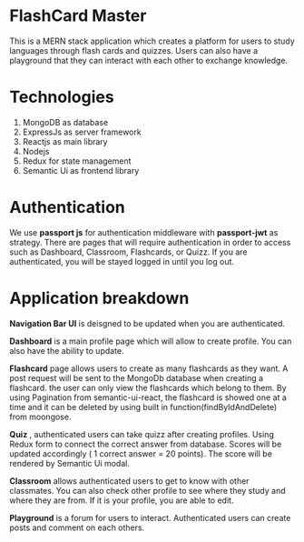 # FlashCard Master

This is a MERN stack application which creates a platform for users to study languages through flash cards and quizzes. Users can also have a playground that they can interact with each other to exchange knowledge.

# Technologies

1. MongoDB as database
2. ExpressJs as server framework
3. Reactjs as main library
4. Nodejs
5. Redux for state management
6. Semantic Ui as frontend library

# Authentication

We use **passport js** for authentication middleware with **passport-jwt** as strategy.
There are pages that will require authentication in order to access such as Dashboard, Classroom, Flashcards, or Quizz.
If you are authenticated, you will be stayed logged in until you log out.

# Application breakdown

**Navigation Bar UI** is deisgned to be updated when you are authenticated.

**Dashboard** is a main profile page which will allow to create profile. You can also have the ability to update.

**Flashcard** page allows users to create as many flashcards as they want. A post request will be sent to the MongoDb database when creating a flashcard. the user can only view the flashcards which belong to them. By using Pagination from semantic-ui-react, the flashcard is showed one at a time and it can be deleted by using built in function(findByIdAndDelete) from moongose.

**Quiz** , authenticated users can take quizz after creating profiles. Using Redux form to connect the correct answer from database. Scores will be updated accordingly ( 1 correct answer = 20 points). The score will be rendered by Semantic Ui modal.

**Classroom** allows authenticated users to get to know with other classmates. You can also check other profile to see where they study and where they are from. If it is your profile, you are able to edit.

**Playground** is a forum for users to interact. Authenticated users can create posts and comment on each others.
